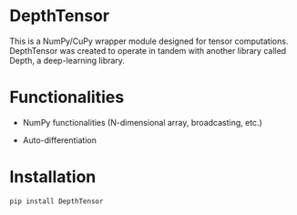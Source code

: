 # DepthTensor
This is a NumPy/CuPy wrapper module designed for tensor computations. DepthTensor was created to operate in tandem with another library called Depth, a deep-learning library.

# Functionalities

* NumPy functionalities (N-dimensional array, broadcasting, etc.)

* Auto-differentiation

# Installation

```bash
pip install DepthTensor
```